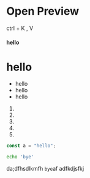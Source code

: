 # Open Preview

ctrl + K , V

#### hello

# hello

- hello
- hello
- hello

1.
1.
1.
1.
1.

```javascript
const a = "hello";
```

```sh
echo 'bye'
```

da;dfhsdlkmfh `bye`af adfkdjsfkj
